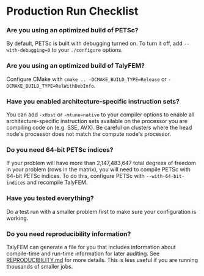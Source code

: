 # Production Run Checklist

### Are you using an optimized build of PETSc?

By default, PETSc is built with debugging turned on. To turn it off, add `--with-debugging=0` to your `./configure` options.

### Are you using an optimized build of TalyFEM?

Configure CMake with `cmake .. -DCMAKE_BUILD_TYPE=Release` or `-DCMAKE_BUILD_TYPE=RelWithDebInfo`.

### Have you enabled architecture-specific instruction sets?

You can add `-xHost` or `-mtune=native` to your compiler options to enable all architecture-specific instruction sets available on the processor you are compiling code on (e.g. SSE, AVX). Be careful on clusters where the head node's processor does not match the compute node's processor.

### Do you need 64-bit PETSc indices?

If your problem will have more than 2,147,483,647 total degrees of freedom in your problem (rows in the matrix), you will need to compile PETSc with 64-bit PETSc indices. To do this, configure PETSc with `--with-64-bit-indices` and recompile TalyFEM.

### Have you tested everything?

Do a test run with a smaller problem first to make sure your configuration is working.

### Do you need reproducibility information?

TalyFEM can generate a file for you that includes information about compile-time and run-time information for later auditing. See [REPRODUCIBILITY.md](REPRODUCIBILITY.md) for more details. This is less useful if you are running thousands of smaller jobs.
